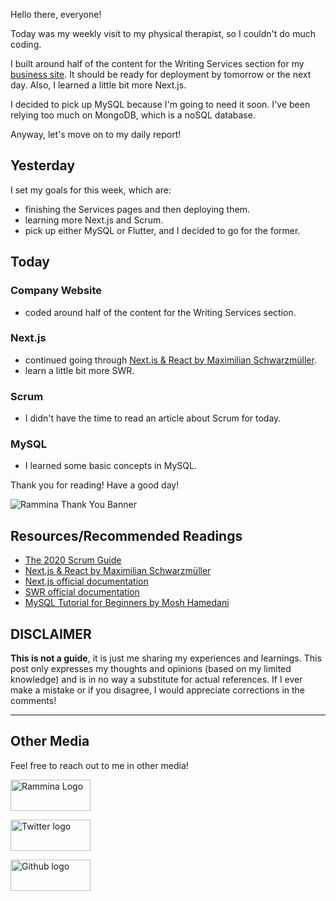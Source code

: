 Hello there, everyone!

Today was my weekly visit to my physical therapist, so I couldn't do much coding.

I built around half of the content for the Writing Services section for my [business site](https://www.rammina.com). It should be ready for deployment by tomorrow or the next day. Also, I learned a little bit more Next.js.

I decided to pick up MySQL because I'm going to need it soon. I've been relying too much on MongoDB, which is a noSQL database.

Anyway, let's move on to my daily report!

## Yesterday

I set my goals for this week, which are:

- finishing the Services pages and then deploying them.
- learning more Next.js and Scrum.
- pick up either MySQL or Flutter, and I decided to go for the former.

## Today

### Company Website

- coded around half of the content for the Writing Services section.

### Next.js

- continued going through [Next.js & React by Maximilian Schwarzmüller](https://www.udemy.com/course/nextjs-react-the-complete-guide/).
- learn a little bit more SWR.

### Scrum

- I didn't have the time to read an article about Scrum for today.

### MySQL

- I learned some basic concepts in MySQL.

Thank you for reading! Have a good day!

![Rammina Thank You Banner](https://dev-to-uploads.s3.amazonaws.com/uploads/articles/x9ayfxxxaz2g2hfcqbsk.png)

## Resources/Recommended Readings

- [The 2020 Scrum Guide](https://scrumguides.org/scrum-guide.html)
- [Next.js & React by Maximilian Schwarzmüller](https://www.udemy.com/course/nextjs-react-the-complete-guide/)
- [Next.js official documentation](https://nextjs.org/docs/getting-started)
- [SWR official documentation](https://swr.vercel.app/)
- [MySQL Tutorial for Beginners by Mosh Hamedani](https://youtu.be/7S_tz1z_5bA)

## DISCLAIMER

**This is not a guide**, it is just me sharing my experiences and learnings. This post only expresses my thoughts and opinions (based on my limited knowledge) and is in no way a substitute for actual references. If I ever make a mistake or if you disagree, I would appreciate corrections in the comments!

<hr />

## Other Media

Feel free to reach out to me in other media!

<span><a target="_blank" href="https://www.rammina.com"><img src="https://res.cloudinary.com/rammina/image/upload/v1638444046/rammina-button-128_x9ginu.png" alt="Rammina Logo" width="128" height="50"/></a></span>

<span><a target="_blank" href="https://twitter.com/RamminaR"><img src="https://res.cloudinary.com/rammina/image/upload/v1636792959/twitter-logo_laoyfu_pdbagm.png" alt="Twitter logo" width="128" height="50"/></a></span>

<span><a target="_blank" href="https://github.com/Rammina"><img src="https://res.cloudinary.com/rammina/image/upload/v1636795051/GitHub-Emblem2_epcp8r.png" alt="Github logo" width="128" height="50"/></a></span>
